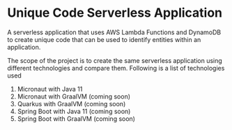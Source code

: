 # Unique Code Serverless Application

A serverless application that uses AWS Lambda Functions and DynamoDB to create unique code that can be used to identify entities within an application.

The scope of the project is to create the same serverless application using different technologies and compare them. Following is a list of technologies used

1. Micronaut with Java 11
1. Micronaut with GraalVM (coming soon)
1. Quarkus with GraalVM (coming soon)
1. Spring Boot with Java 11 (coming soon)
1. Spring Boot with GraalVM (coming soon)
